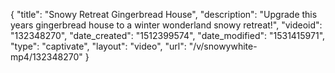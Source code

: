 {
    "title": "Snowy Retreat Gingerbread House",
    "description": "Upgrade this years gingerbread house to a winter wonderland snowy retreat!",
    "videoid": "132348270",
    "date_created": "1512399574",
    "date_modified": "1531415971",
    "type": "captivate",
    "layout": "video",
    "url": "\/v\/snowywhite-mp4\/132348270"
}